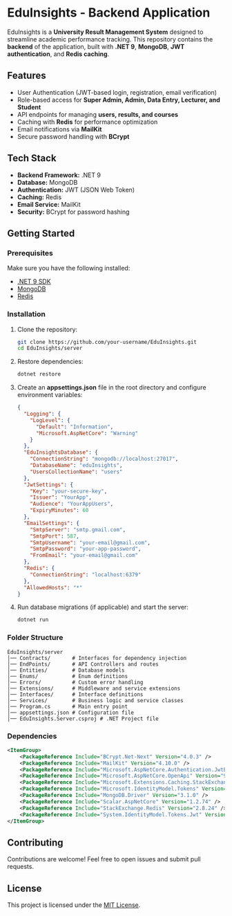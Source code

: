 # EduInsights - Backend Application

EduInsights is a **University Result Management System** designed to streamline academic performance tracking. This repository contains the **backend** of the application, built with **.NET 9**, **MongoDB**, **JWT authentication**, and **Redis caching**.

## Features

- User Authentication (JWT-based login, registration, email verification)
- Role-based access for **Super Admin, Admin, Data Entry, Lecturer, and Student**
- API endpoints for managing **users, results, and courses**
- Caching with **Redis** for performance optimization
- Email notifications via **MailKit**
- Secure password handling with **BCrypt**

## Tech Stack

- **Backend Framework:** .NET 9
- **Database:** MongoDB
- **Authentication:** JWT (JSON Web Token)
- **Caching:** Redis
- **Email Service:** MailKit
- **Security:** BCrypt for password hashing

## Getting Started

### Prerequisites

Make sure you have the following installed:
- [.NET 9 SDK](https://dotnet.microsoft.com/)
- [MongoDB](https://www.mongodb.com/try/download/community)
- [Redis](https://redis.io/docs/getting-started/)

### Installation

1. Clone the repository:
   ```bash
   git clone https://github.com/your-username/EduInsights.git
   cd EduInsights/server
   ```

2. Restore dependencies:
   ```bash
   dotnet restore
   ```

3. Create an **appsettings.json** file in the root directory and configure environment variables:
   ```json
   {
     "Logging": {
       "LogLevel": {
         "Default": "Information",
         "Microsoft.AspNetCore": "Warning"
       }
     },
     "EduInsightsDatabase": {
       "ConnectionString": "mongodb://localhost:27017",
       "DatabaseName": "eduInsights",
       "UsersCollectionName": "users"
     },
     "JwtSettings": {
       "Key": "your-secure-key",
       "Issuer": "YourApp",
       "Audience": "YourAppUsers",
       "ExpiryMinutes": 60
     },
     "EmailSettings": {
       "SmtpServer": "smtp.gmail.com",
       "SmtpPort": 587,
       "SmtpUsername": "your-email@gmail.com",
       "SmtpPassword": "your-app-password",
       "FromEmail": "your-email@gmail.com"
     },
     "Redis": {
       "ConnectionString": "localhost:6379"
     },
     "AllowedHosts": "*"
   }
   ```

4. Run database migrations (if applicable) and start the server:
   ```bash
   dotnet run
   ```

### Folder Structure

```
EduInsights/server
│── Contracts/       # Interfaces for dependency injection
│── EndPoints/       # API Controllers and routes
│── Entities/        # Database models
│── Enums/           # Enum definitions
│── Errors/          # Custom error handling
│── Extensions/      # Middleware and service extensions
│── Interfaces/      # Interface definitions
│── Services/        # Business logic and service classes
│── Program.cs       # Main entry point
│── appsettings.json # Configuration file
│── EduInsights.Server.csproj # .NET Project file
```

### Dependencies

```xml
<ItemGroup>
    <PackageReference Include="BCrypt.Net-Next" Version="4.0.3" />
    <PackageReference Include="MailKit" Version="4.10.0" />
    <PackageReference Include="Microsoft.AspNetCore.Authentication.JwtBearer" Version="9.0.0" />
    <PackageReference Include="Microsoft.AspNetCore.OpenApi" Version="9.0.0" />
    <PackageReference Include="Microsoft.Extensions.Caching.StackExchangeRedis" Version="9.0.2" />
    <PackageReference Include="Microsoft.IdentityModel.Tokens" Version="8.3.0" />
    <PackageReference Include="MongoDB.Driver" Version="3.1.0" />
    <PackageReference Include="Scalar.AspNetCore" Version="1.2.74" />
    <PackageReference Include="StackExchange.Redis" Version="2.8.24" />
    <PackageReference Include="System.IdentityModel.Tokens.Jwt" Version="8.3.0" />
</ItemGroup>
```

## Contributing

Contributions are welcome! Feel free to open issues and submit pull requests.

## License

This project is licensed under the [MIT License](LICENSE).
